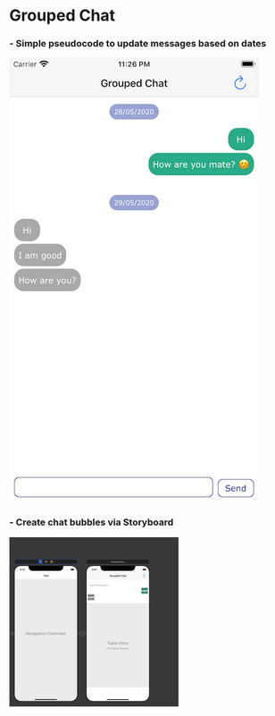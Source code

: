 # Grouped Chat

### - Simple pseudocode to update messages based on dates
![images](https://github.com/deep8292/dk-grouped-chat/blob/master/GroupedChat/Images/Grouped%20Chat.png)
### - Create chat bubbles via Storyboard
![images](https://github.com/deep8292/dk-grouped-chat/blob/master/GroupedChat/Images/Storyboard.png)

